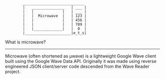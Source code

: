 			____________________________
			|   _______________   | ___ |
			|   |             |   | ___ |
			|   |  Microwave  |   | 123 |
			|   |             |   | 456 |
			|   |             |   | 789 |
			|   |_____________|   |  0  |
			|_____________________|e_t_s|


What is microwave?
__________________

Microwave (often shortened as μwave) is a lightweight Google Wave
client built using the Google Wave Data API. Originally it was made
using reverse engineered JSON client/server code descended from the
Wave Reader project.


